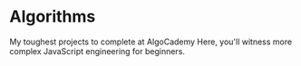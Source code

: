 # Algorithms
My toughest projects to complete at AlgoCademy
Here, you'll witness more complex JavaScript engineering for beginners.
